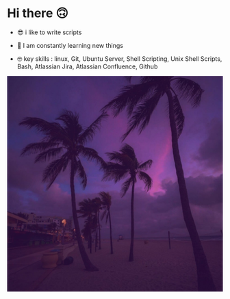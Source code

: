 # Hi there 🙃

- 😎 i like to write scripts

- 🤔 I am constantly learning new things

- 🤓 key skills : linux, Git, Ubuntu Server, Shell Scripting,  Unix Shell Scripts, Bash, Atlassian Jira, Atlassian Confluence, Github
 
![](rHkL78ZpxiQ.jpg)

 

